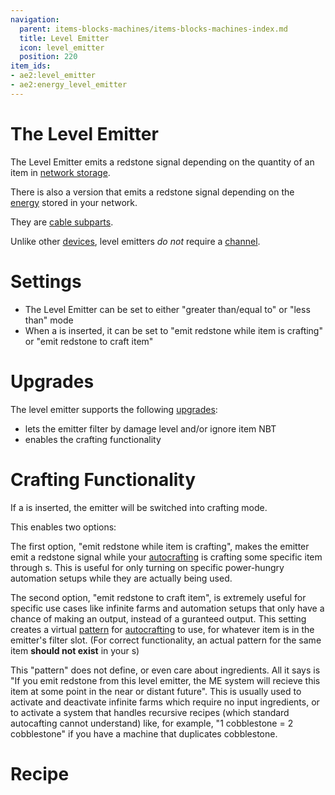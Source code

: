 ```yaml
---
navigation:
  parent: items-blocks-machines/items-blocks-machines-index.md
  title: Level Emitter
  icon: level_emitter
  position: 220
item_ids:
- ae2:level_emitter
- ae2:energy_level_emitter
---
```

# The Level Emitter

The Level Emitter emits a redstone signal depending on the quantity of an item in 
[network storage](../ae2-mechanics/import-export-storage.md).

There is also a version that emits a redstone signal depending on the [energy](../ae2-mechanics/energy.md) stored
in your network.

They are [cable subparts](../ae2-mechanics/cable-subparts.md).

Unlike other [devices](../ae2-mechanics/devices.md), level emitters *do not* require a [channel](../ae2-mechanics/channels.md).

# Settings

- The Level Emitter can be set to either "greater than/equal to" or "less than" mode
- When a <ItemLink id="crafting_card" /> is inserted, it can be set to "emit redstone while item is crafting" or
  "emit redstone to craft item"

# Upgrades

The level emitter supports the following [upgrades](upgrade_cards.md):

- <ItemLink id="fuzzy_card" /> lets the emitter filter by damage level and/or ignore item NBT
- <ItemLink id="crafting_card" /> enables the crafting functionality

# Crafting Functionality

If a <ItemLink id="crafting_card" /> is inserted, the emitter will be switched into crafting mode.

This enables two options: 

The first option, "emit redstone while item is crafting", makes the emitter emit a redstone signal while your [autocrafting](../ae2-mechanics/autocrafting.md)
is crafting some specific item through <ItemLink id="pattern_provider" />s. This is useful for only turning on specific
power-hungry automation setups while they are actually being used.

The second option, "emit redstone to craft item", is extremely useful for specific use cases like infinite farms and
automation setups that only have a chance of making an output, instead of a guranteed output.
This setting creates a virtual [pattern](patterns.md) for [autocrafting](../ae2-mechanics/autocrafting.md) to use, for whatever item
is in the emitter's filter slot.
(For correct functionality, an actual pattern for the same item **should not exist** in your <ItemLink id="pattern_provider" />s)

 This "pattern" does not define, or even care about ingredients.
All it says is "If you emit redstone from this level emitter, the ME system will recieve this item at some point in the
near or distant future". This is usually used to activate and deactivate infinite farms which require no input ingredients,
or to activate a system that handles recursive recipes (which standard autocafting cannot understand) like, for example, "1 cobblestone = 2 cobblestone"
if you have a machine that duplicates cobblestone.

# Recipe

<RecipeFor id="level_emitter" />
<RecipeFor id="energy_level_emitter" />